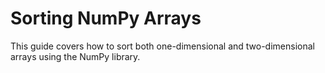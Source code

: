 # Sorting NumPy Arrays

This guide covers how to sort both one-dimensional and two-dimensional arrays using the NumPy library.
